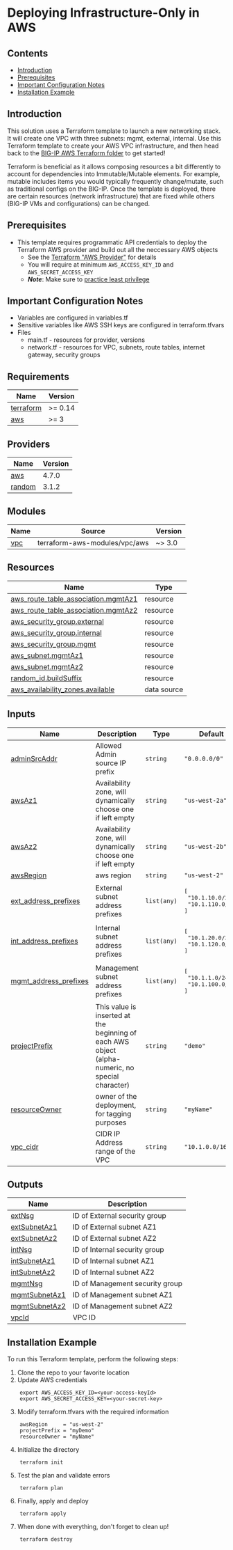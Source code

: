 # Deploying Infrastructure-Only in AWS

## Contents

- [Introduction](#introduction)
- [Prerequisites](#prerequisites)
- [Important Configuration Notes](#important-configuration-notes)
- [Installation Example](#installation-example)

## Introduction

This solution uses a Terraform template to launch a new networking stack. It will create one VPC with three subnets: mgmt, external, internal. Use this Terraform template to create your AWS VPC infrastructure, and then head back to the [BIG-IP AWS Terraform folder](../) to get started!

Terraform is beneficial as it allows composing resources a bit differently to account for dependencies into Immutable/Mutable elements. For example, mutable includes items you would typically frequently change/mutate, such as traditional configs on the BIG-IP. Once the template is deployed, there are certain resources (network infrastructure) that are fixed while others (BIG-IP VMs and configurations) can be changed.

## Prerequisites

- This template requires programmatic API credentials to deploy the Terraform AWS provider and build out all the neccessary AWS objects
  - See the [Terraform "AWS Provider"](https://registry.terraform.io/providers/hashicorp/aws/latest/docs#authentication) for details
  - You will require at minimum `AWS_ACCESS_KEY_ID` and `AWS_SECRET_ACCESS_KEY`
  - ***Note***: Make sure to [practice least privilege](https://docs.aws.amazon.com/IAM/latest/UserGuide/best-practices.html)

## Important Configuration Notes

- Variables are configured in variables.tf
- Sensitive variables like AWS SSH keys are configured in terraform.tfvars
- Files
  - main.tf - resources for provider, versions
  - network.tf - resources for VPC, subnets, route tables, internet gateway, security groups
<!-- markdownlint-disable no-inline-html -->
<!-- BEGINNING OF PRE-COMMIT-TERRAFORM DOCS HOOK -->
## Requirements

| Name | Version |
|------|---------|
| <a name="requirement_terraform"></a> [terraform](#requirement\_terraform) | >= 0.14 |
| <a name="requirement_aws"></a> [aws](#requirement\_aws) | >= 3 |

## Providers

| Name | Version |
|------|---------|
| <a name="provider_aws"></a> [aws](#provider\_aws) | 4.7.0 |
| <a name="provider_random"></a> [random](#provider\_random) | 3.1.2 |

## Modules

| Name | Source | Version |
|------|--------|---------|
| <a name="module_vpc"></a> [vpc](#module\_vpc) | terraform-aws-modules/vpc/aws | ~> 3.0 |

## Resources

| Name | Type |
|------|------|
| [aws_route_table_association.mgmtAz1](https://registry.terraform.io/providers/hashicorp/aws/latest/docs/resources/route_table_association) | resource |
| [aws_route_table_association.mgmtAz2](https://registry.terraform.io/providers/hashicorp/aws/latest/docs/resources/route_table_association) | resource |
| [aws_security_group.external](https://registry.terraform.io/providers/hashicorp/aws/latest/docs/resources/security_group) | resource |
| [aws_security_group.internal](https://registry.terraform.io/providers/hashicorp/aws/latest/docs/resources/security_group) | resource |
| [aws_security_group.mgmt](https://registry.terraform.io/providers/hashicorp/aws/latest/docs/resources/security_group) | resource |
| [aws_subnet.mgmtAz1](https://registry.terraform.io/providers/hashicorp/aws/latest/docs/resources/subnet) | resource |
| [aws_subnet.mgmtAz2](https://registry.terraform.io/providers/hashicorp/aws/latest/docs/resources/subnet) | resource |
| [random_id.buildSuffix](https://registry.terraform.io/providers/hashicorp/random/latest/docs/resources/id) | resource |
| [aws_availability_zones.available](https://registry.terraform.io/providers/hashicorp/aws/latest/docs/data-sources/availability_zones) | data source |

## Inputs

| Name | Description | Type | Default | Required |
|------|-------------|------|---------|:--------:|
| <a name="input_adminSrcAddr"></a> [adminSrcAddr](#input\_adminSrcAddr) | Allowed Admin source IP prefix | `string` | `"0.0.0.0/0"` | no |
| <a name="input_awsAz1"></a> [awsAz1](#input\_awsAz1) | Availability zone, will dynamically choose one if left empty | `string` | `"us-west-2a"` | no |
| <a name="input_awsAz2"></a> [awsAz2](#input\_awsAz2) | Availability zone, will dynamically choose one if left empty | `string` | `"us-west-2b"` | no |
| <a name="input_awsRegion"></a> [awsRegion](#input\_awsRegion) | aws region | `string` | `"us-west-2"` | no |
| <a name="input_ext_address_prefixes"></a> [ext\_address\_prefixes](#input\_ext\_address\_prefixes) | External subnet address prefixes | `list(any)` | <pre>[<br>  "10.1.10.0/24",<br>  "10.1.110.0/24"<br>]</pre> | no |
| <a name="input_int_address_prefixes"></a> [int\_address\_prefixes](#input\_int\_address\_prefixes) | Internal subnet address prefixes | `list(any)` | <pre>[<br>  "10.1.20.0/24",<br>  "10.1.120.0/24"<br>]</pre> | no |
| <a name="input_mgmt_address_prefixes"></a> [mgmt\_address\_prefixes](#input\_mgmt\_address\_prefixes) | Management subnet address prefixes | `list(any)` | <pre>[<br>  "10.1.1.0/24",<br>  "10.1.100.0/24"<br>]</pre> | no |
| <a name="input_projectPrefix"></a> [projectPrefix](#input\_projectPrefix) | This value is inserted at the beginning of each AWS object (alpha-numeric, no special character) | `string` | `"demo"` | no |
| <a name="input_resourceOwner"></a> [resourceOwner](#input\_resourceOwner) | owner of the deployment, for tagging purposes | `string` | `"myName"` | no |
| <a name="input_vpc_cidr"></a> [vpc\_cidr](#input\_vpc\_cidr) | CIDR IP Address range of the VPC | `string` | `"10.1.0.0/16"` | no |

## Outputs

| Name | Description |
|------|-------------|
| <a name="output_extNsg"></a> [extNsg](#output\_extNsg) | ID of External security group |
| <a name="output_extSubnetAz1"></a> [extSubnetAz1](#output\_extSubnetAz1) | ID of External subnet AZ1 |
| <a name="output_extSubnetAz2"></a> [extSubnetAz2](#output\_extSubnetAz2) | ID of External subnet AZ2 |
| <a name="output_intNsg"></a> [intNsg](#output\_intNsg) | ID of Internal security group |
| <a name="output_intSubnetAz1"></a> [intSubnetAz1](#output\_intSubnetAz1) | ID of Internal subnet AZ1 |
| <a name="output_intSubnetAz2"></a> [intSubnetAz2](#output\_intSubnetAz2) | ID of Internal subnet AZ2 |
| <a name="output_mgmtNsg"></a> [mgmtNsg](#output\_mgmtNsg) | ID of Management security group |
| <a name="output_mgmtSubnetAz1"></a> [mgmtSubnetAz1](#output\_mgmtSubnetAz1) | ID of Management subnet AZ1 |
| <a name="output_mgmtSubnetAz2"></a> [mgmtSubnetAz2](#output\_mgmtSubnetAz2) | ID of Management subnet AZ2 |
| <a name="output_vpcId"></a> [vpcId](#output\_vpcId) | VPC ID |
<!-- END OF PRE-COMMIT-TERRAFORM DOCS HOOK -->
<!-- markdownlint-enable no-inline-html -->

## Installation Example

To run this Terraform template, perform the following steps:
  1. Clone the repo to your favorite location
  2. Update AWS credentials
  ```
      export AWS_ACCESS_KEY_ID=<your-access-keyId>
      export AWS_SECRET_ACCESS_KEY=<your-secret-key>
  ```
  3. Modify terraform.tfvars with the required information
  ```
      awsRegion     = "us-west-2"
      projectPrefix = "myDemo"
      resourceOwner = "myName"
  ```
  4. Initialize the directory
  ```
      terraform init
  ```
  5. Test the plan and validate errors
  ```
      terraform plan
  ```
  6. Finally, apply and deploy
  ```
      terraform apply
  ```
  7. When done with everything, don't forget to clean up!
  ```
      terraform destroy
  ```
